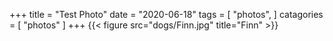 +++
title = "Test Photo"
date = "2020-06-18"
tags = [
  "photos",
]
catagories = [
  "photos"
]
+++
{{< figure src="dogs/Finn.jpg" title="Finn" >}}
